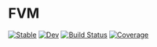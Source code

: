 # FVM

[![Stable](https://img.shields.io/badge/docs-stable-blue.svg)](https://HetaoZ.github.io/FVM.jl/stable)
[![Dev](https://img.shields.io/badge/docs-dev-blue.svg)](https://HetaoZ.github.io/FVM.jl/dev)
[![Build Status](https://github.com/HetaoZ/FVM.jl/workflows/CI/badge.svg)](https://github.com/HetaoZ/FVM.jl/actions)
[![Coverage](https://codecov.io/gh/HetaoZ/FVM.jl/branch/master/graph/badge.svg)](https://codecov.io/gh/HetaoZ/FVM.jl)

